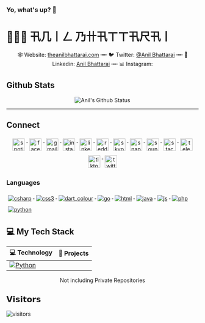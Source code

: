 ### Yo, what's up? 👋
# 👨🏻‍💻 卂几丨ㄥ 乃卄卂ㄒㄒ卂尺卂丨
<p align="center" body>
    🕸 Website: <a href="https://theanilbhattarai.com" target="_blank">theanilbhattarai.com</a> ╼╾ 🐦 Twitter: <a href="https://twitter.nikolavinci.com" target="_blank">@Anil Bhattarai</a> ╼╾ 🔗 Linkedin: <a href="https://linkedin.com/nikolavinci" target="_blank">Anil Bhattarai</a> ╼╾ 📊 Instagram: 
</p>

##  Github Stats
<div align = "center">

![Anil's Github Status](https://github-readme-stats.vercel.app/api?username=theanilbhattarai&show_icons=true&title_color=3793c4&icon_color=ffbb00&text_color=ffffff&bg_color=000000)

<hr>

</div>

## Connect
<div align = "center">
<p align="center">
    <a href="#">
    <img height="32" width="32" src="https://unpkg.com/simple-icons@v3/icons/spotify.svg" alt="spotify" style="vertical-align:top; margin:6px 4px">
    </a>  
    <a href="https://facebook.com/theanilbhattarai">
    <img height="32" width="32" src="https://cdn.jsdelivr.net/npm/simple-icons@v3/icons/facebook.svg" alt="facebook" style="vertical-align:top; margin:6px 4px">
    </a>  
    <a href="#">
    <img height="32" width="32" src="https://unpkg.com/simple-icons@v3/icons/gmail.svg" alt="gmail" style="vertical-align:top; margin:6px 4px">
    </a>  
    <a href="#">
    <img height="32" width="32" src="https://unpkg.com/simple-icons@v3/icons/instagram.svg" alt="instagram" style="vertical-align:top; margin:6px 4px">
    </a>  
    <a href="#">
    <img height="32" width="32" src="https://unpkg.com/simple-icons@v3/icons/linkedin.svg" alt="linkedin" style="vertical-align:top; margin:6px 4px">
    </a>  
    <a href="#">
    <img height="32" width="32" src="https://unpkg.com/simple-icons@v3/icons/reddit.svg" alt="reddit" style="vertical-align:top; margin:6px 4px">
    </a>  
    <a href="#">
    <img height="32" width="32" src="https://unpkg.com/simple-icons@v3/icons/skype.svg" alt="skype" style="vertical-align:top; margin:6px 4px">
    </a>  
    <a href="#">
    <img height="32" width="32" src="https://unpkg.com/simple-icons@v3/icons/snapchat.svg" alt="snapchat" style="vertical-align:top; margin:6px 4px">
    </a>  
    <a href="#">
    <img height="32" width="32" src="https://unpkg.com/simple-icons@v3/icons/soundcloud.svg" alt="soundcloud" style="vertical-align:top; margin:6px 4px">
    </a>  
    <a href="#">
    <img height="32" width="32" src="https://unpkg.com/simple-icons@v3/icons/stackoverflow.svg" alt="stackoverflow" style="vertical-align:top; margin:6px 4px">
    </a>    
    <a href="#">
    <img height="32" width="32" src="https://unpkg.com/simple-icons@v3/icons/telegram.svg" alt="telegram" style="vertical-align:top; margin:6px 4px">
    </a>    
    <a href="#">
    <img height="32" width="32" src="https://unpkg.com/simple-icons@v3/icons/tiktok.svg" alt="tiktok" style="vertical-align:top; margin:6px 4px">
    </a>    
    <a href="#">
    <img height="32" width="32" src="https://unpkg.com/simple-icons@v3/icons/twitter.svg" alt="twitter" style="vertical-align:top; margin:6px 4px">
    </a>    
</p>
</div>

### Languages 

<p align="left">
  <a href="#">
    <img src="https://github.com/theanilbhattarai/ColoredBadges/blob/master/svg/dev/tools/csharp.svg" alt="csharp" style="vertical-align:top; margin:6px 4px">
  </a>  

  <a href="#">
    <img src="https://github.com/theanilbhattarai/ColoredBadges/blob/master/svg/dev/tools/css3.svg" alt="css3" style="vertical-align:top; margin:6px 4px">
  </a>  

  <a href="#">
    <img src="https://github.com/theanilbhattarai/ColoredBadges/blob/master/svg/dev/tools/dart_colour.svg" alt="dart_colour" style="vertical-align:top; margin:6px 4px">
  </a>  

  <a href="#">
    <img src="https://github.com/theanilbhattarai/ColoredBadges/blob/master/svg/dev/tools/go.svg" alt="go" style="vertical-align:top; margin:6px 4px">
  </a>  

  <a href="#">
    <img src="https://github.com/theanilbhattarai/ColoredBadges/blob/master/svg/dev/tools/html.svg" alt="html" style="vertical-align:top; margin:6px 4px">
  </a>  

  <a href="#">
    <img src="https://github.com/theanilbhattarai/ColoredBadges/blob/master/svg/dev/tools/java.svg" alt="java" style="vertical-align:top; margin:6px 4px">
  </a>  

  <a href="#">
    <img src="https://github.com/theanilbhattarai/ColoredBadges/blob/master/svg/dev/tools/js.svg" alt="js" style="vertical-align:top; margin:6px 4px">
  </a>  

  <a href="#">
    <img src="https://github.com/theanilbhattarai/ColoredBadges/blob/master/svg/dev/tools/php.svg" alt="php" style="vertical-align:top; margin:6px 4px">
  </a>  

  <a href="#">
    <img src="https://github.com/theanilbhattarai/ColoredBadges/blob/master/svg/dev/tools/python.svg" alt="python" style="vertical-align:top; margin:6px 4px">
  </a>  

</p>

## 💻 My Tech Stack
<!-- START OF PROFILE STACK, DO NOT REMOVE -->
| 💻 **Technology** | 🚀 **Projects** |
|-|-|
[![Python](https://img.shields.io/static/v1?label=&message=Python&color=3C78A9&logo=python&logoColor=white)](https://www.python.org/) | 
<!-- END OF PROFILE STACK, DO NOT REMOVE -->

<div align="center">
    Not including Private Repositories
</div>

## 𝗩𝗶𝘀𝗶𝘁𝗼𝗿𝘀
![visitors](https://visitor-badge.glitch.me/badge?page_id=theanilbhattarai)

